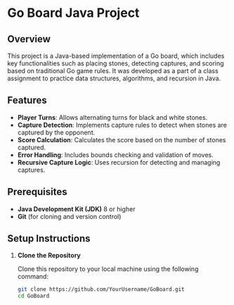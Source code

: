 # Go Board Java Project

## Overview

This project is a Java-based implementation of a Go board, which includes key functionalities such as placing stones, detecting captures, and scoring based on traditional Go game rules. It was developed as a part of a class assignment to practice data structures, algorithms, and recursion in Java.

## Features

- **Player Turns**: Allows alternating turns for black and white stones.
- **Capture Detection**: Implements capture rules to detect when stones are captured by the opponent.
- **Score Calculation**: Calculates the score based on the number of stones captured.
- **Error Handling**: Includes bounds checking and validation of moves.
- **Recursive Capture Logic**: Uses recursion for detecting and managing captures.

## Prerequisites

- **Java Development Kit (JDK)** 8 or higher
- **Git** (for cloning and version control)

## Setup Instructions

1. **Clone the Repository**

   Clone this repository to your local machine using the following command:

   ```bash
   git clone https://github.com/YourUsername/GoBoard.git
   cd GoBoard
